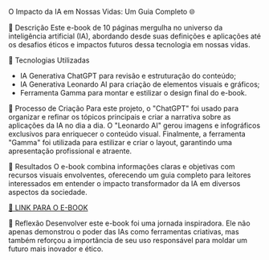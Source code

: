 O Impacto da IA em Nossas Vidas: Um Guia Completo 🌐


📒 Descrição
Este e-book de 10 páginas mergulha no universo da inteligência artificial (IA), abordando desde suas definições e aplicações até os desafios éticos e impactos futuros dessa tecnologia em nossas vidas.

🤖 Tecnologias Utilizadas
- IA Generativa ChatGPT para revisão e estruturação do conteúdo;
- IA Generativa Leonardo AI para criação de elementos visuais e gráficos;
- Ferramenta Gamma para montar e estilizar o design final do e-book.

🧐 Processo de Criação
Para este projeto, o "ChatGPT" foi usado para organizar e refinar os tópicos principais e criar a narrativa sobre as aplicações da IA no dia a dia. O "Leonardo AI" gerou imagens e infográficos exclusivos para enriquecer o conteúdo visual. Finalmente, a ferramenta "Gamma" foi utilizada para estilizar e criar o layout, garantindo uma apresentação profissional e atraente.

🚀 Resultados
O e-book combina informações claras e objetivas com recursos visuais envolventes, oferecendo um guia completo para leitores interessados em entender o impacto transformador da IA em diversos aspectos da sociedade.

[🔗 LINK PARA O E-BOOK](insira_o_link_aqui)

💭 Reflexão
Desenvolver este e-book foi uma jornada inspiradora. Ele não apenas demonstrou o poder das IAs como ferramentas criativas, mas também reforçou a importância de seu uso responsável para moldar um futuro mais inovador e ético.
